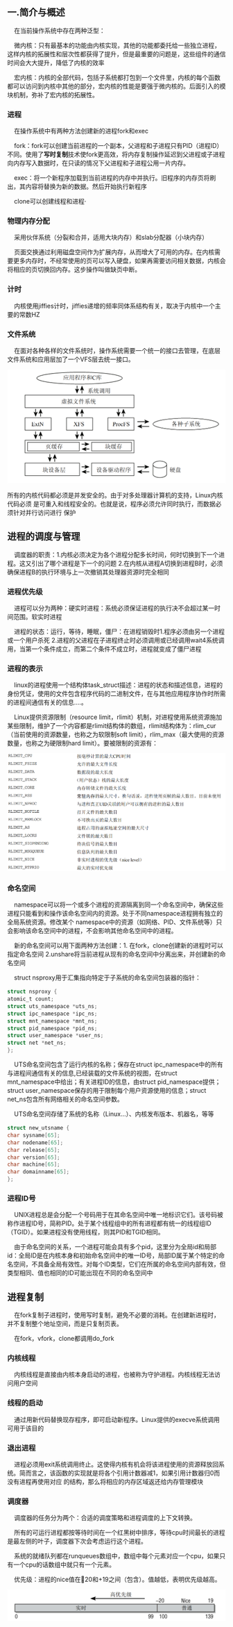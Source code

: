 ## 一.简介与概述

    在当前操作系统中存在两种泛型：

    微内核：只有最基本的功能由内核实现，其他的功能都委托给一些独立进程，这样内核的拓展性和层次性都获得了提升，但是最重要的问题是，这些组件的通信时间会大大提升，降低了内核的效率

    宏内核：内核的全部代码，包括子系统都打包到一个文件里，内核的每个函数都可以访问到内核中其他的部分，宏内核的性能是要强于微内核的。后面引入的模块机制，弥补了宏内核的拓展性。

### 进程

    在操作系统中有两种方法创建新的进程fork和exec

    fork：fork可以创建当前进程的一个副本，父进程和子进程只有PID（进程ID）不同。使用了**写时复制**技术使fork更高效，将内存复制操作延迟到父进程或子进程向内存写入数据时，在只读的情况下父进程和子进程公用一片内存。

    exec：将一个新程序加载到当前进程的内存中并执行。旧程序的内存页将刷出，其内容将替换为新的数据。然后开始执行新程序

    clone可以创建线程和进程·

### 物理内存分配

    采用伙伴系统（分裂和合并，适用大块内存）和slab分配器（小块内存）

    页面交换通过利用磁盘空间作为扩展内存，从而增大了可用的内存。在内核需要更多内存时，不经常使用的页可以写入硬盘，如果再需要访问相关数据，内核会将相应的页切换回内存。这步操作叫做缺页中断。 

### 计时

    内核使用jiffies计时，jiffies递增的频率同体系结构有关，取决于内核中一个主要的常数HZ

### 文件系统

    在面对各种各样的文件系统时，操作系统需要一个统一的接口去管理，在底层文件系统和应用层加了一个VFS层去统一接口。

<img title="" src="img/2025-03-28-11-35-45-image.png" alt="" data-align="center">

所有的内核代码都必须是并发安全的。由于对多处理器计算机的支持，Linux内核代码必须
是可重入和线程安全的。也就是说，程序必须允许同时执行，而数据必须针对并行访问进行
保护

## 进程的调度与管理

    调度器的职责：1.内核必须决定为各个进程分配多长时间，何时切换到下一个进程。这又引出了哪个进程是下一个的问题  2.在内核从进程A切换到进程B时，必须确保进程B的执行环境与上一次撤销其处理器资源时完全相同

### 进程优先级

    进程可以分为两种：硬实时进程：系统必须保证进程的执行决不会超过某一时间范围。软实时进程

    进程的状态：运行，等待，睡眠，僵尸：在进程销毁时1.程序必须由另一个进程或一个用户杀死  2.进程的父进程在子进程终止时必须调用或已经调用wait4系统调用，当第一个条件成立，而第二个条件不成立时，进程就变成了僵尸进程

### 进程的表示

    linux的进程使用一个结构体task_struct描述：进程的状态和描述信息，进程的身份凭证，使用的文件包含程序代码的二进制文件，在与其他应用程序协作时所需的进程间通信有关的信息....。

    Linux提供资源限制（resource limit，rlimit）机制，对进程使用系统资源施加某些限制，维护了一个内容都是rlimit结构体的数组，rlimit结构体为：rlim_cur（当前使用的资源数量，也称之为软限制soft limit），rlim_max（最大使用的资源数量，也称之为硬限制hard limit）。要被限制的资源有：

<img src="img/2025-03-28-14-32-39-image.png" title="" alt="" data-align="center">

### 命名空间

    namespace可以将一个或多个进程的资源隔离到同一个命名空间中，确保这些进程只能看到和操作该命名空间内的资源。处于不同namespace进程拥有独立的全局系统资源。修改某个 namespace中的资源（如网络、PID、文件系统等）只会影响该命名空间中的进程，不会影响其他命名空间中的进程。

    新的命名空间可以用下面两种方法创建：1. 在fork，clone创建新的进程时可以指定命名空间   2.unshare将当前进程从现有的命名空间中分离出来，并创建新的命名空间

    struct nsproxy用于汇集指向特定于子系统的命名空间包装器的指针：

```c
struct nsproxy { 
atomic_t count;                             
struct uts_namespace *uts_ns; 
struct ipc_namespace *ipc_ns; 
struct mnt_namespace *mnt_ns; 
struct pid_namespace *pid_ns; 
struct user_namespace *user_ns; 
struct net *net_ns; 
}; 
```

    UTS命名空间包含了运行内核的名称；保存在struct ipc_namespace中的所有与进程间通信有关的信息,已经装载的文件系统的视图，在struct mnt_namespace中给出；有关进程ID的信息，由struct pid_namespace提供；struct user_namespace保存的用于限制每个用户资源使用的信息；struct net_ns包含所有网络相关的命名空间参数。

    UTS命名空间存储了系统的名称（Linux...）、内核发布版本、机器名，等等

```c
struct new_utsname { 
char sysname[65]; 
char nodename[65]; 
char release[65]; 
char version[65]; 
char machine[65]; 
char domainname[65]; 
}; 
```

### 进程ID号

    UNIX进程总是会分配一个号码用于在其命名空间中唯一地标识它们。该号码被称作进程ID号，简称PID。处于某个线程组中的所有进程都有统一的线程组ID（TGID）。如果进程没有使用线程，则其PID和TGID相同。

    由于命名空间的关系，一个进程可能会具有多个pid，这里分为全局id和局部id：全局ID是在内核本身和初始命名空间中的唯一ID号，局部ID属于某个特定的命名空间，不具备全局有效性。对每个ID类型，它们在所属的命名空间内部有效，但类型相同、值也相同的ID可能出现在不同的命名空间中

## 进程复制

    在fork复制子进程时，使用写时复制，避免不必要的消耗。在创建新进程时，并不复制整个地址空间，而是只复制页表。

    在fork，vfork，clone都调用do_fork

### 内核线程

    内核线程是直接由内核本身启动的进程，也被称为守护进程。内核线程无法访问用户空间

### 线程的启动

    通过用新代码替换现存程序，即可启动新程序。Linux提供的execve系统调用可用于该目的

### 退出进程

    进程必须用exit系统调用终止。这使得内核有机会将该进程使用的资源释放回系统。简而言之，该函数的实现就是将各个引用计数器减1，如果引用计数器归0而没有进程再使用对应
的结构，那么将相应的内存区域返还给内存管理模块

### 调度器

    调度器的任务分为两个：合适的调度策略和进程调度的上下文转换。

    所有的可运行进程都按等待时间在一个红黑树中排序，等待cpu时间最长的进程是最左侧的叶子，调度器下次会考虑运行这个进程。

    系统的就绪队列都在runqueues数组中，数组中每个元素对应一个cpu，如果只有一个cpu的话数组中就只有一个元素。



    优先级：进程的nice值在20和+19之间（包含）。值越低，表明优先级越高。

![](img/2025-04-02-15-29-33-image.png)
